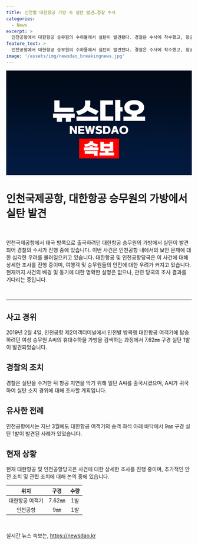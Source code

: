 ```yaml
---
title: 인천발 대한항공 가방 속 실탄 발견…경찰 수사
categories:
  - News
excerpt: >
  인천공항에서 대한항공 승무원의 수하물에서 실탄이 발견됐다. 경찰은 수사에 착수했고, 항공편은 지연 없이 출국했다. 이는 3월에도 비슷한 사건이 있었던 것과 연이어 발생한 일로 주목받고 있다. A씨의 실탄 소지 경위에 대한 조사가 예정되어 있으며, 사건의 진상과 추가적인 안전조치에 대한 관심이 쏠리고 있다.
feature_text: >
  인천공항에서 대한항공 승무원의 수하물에서 실탄이 발견됐다. 경찰은 수사에 착수했고, 항공편은 지연 없이 출국했다. 이는 3월에도 비슷한 사건이 있었던 것과 연이어 발생한 일로 주목받고 있다. A씨의 실탄 소지 경위에 대한 조사가 예정되어 있으며, 사건의 진상과 추가적인 안전조치에 대한 관심이 쏠리고 있다.
image: '/assets/img/newsdao_breakingnews.jpg'
---
```


<p><img src="/assets/img/newsdao_breakingnews.jpg" alt="bookingtag 속보" /></p>

<h1>인천국제공항, 대한항공 승무원의 가방에서 실탄 발견</h1>

<p data-ke-size="size16">&nbsp;</p>

<p>인천국제공항에서 태국 방콕으로 출국하려던 대한항공 승무원의 가방에서 실탄이 발견되어 경찰의 수사가 진행 중에 있습니다. 이번 사건은 인천공항 내에서의 보안 문제에 대한 심각한 우려를 불러일으키고 있습니다. 대한항공 및 인천공항당국은 이 사건에 대해 상세한 조사를 진행 중이며, 여행객 및 승무원들의 안전에 대한 우려가 커지고 있습니다. 현재까지 사건의 배경 및 동기에 대한 명확한 설명은 없으나, 관련 당국의 조사 결과를 기다리는 중입니다.</p>

<p data-ke-size="size16">&nbsp;</p>

<hr>

<h2 data-ke-size="size26">사고 경위</h2>

<p data-ke-size="size16">2019년 2월 4일, 인천공항 제2여객터미널에서 인천발 방콕행 대한항공 여객기에 탑승하려던 여성 승무원 A씨의 휴대수하물 가방을 검색하는 과정에서 7.62㎜ 구경 실탄 1발이 발견되었습니다.</p>

<h2 data-ke-size="size26">경찰의 조치</h2>

<p data-ke-size="size16">경찰은 실탄을 수거한 뒤 항공 지연을 막기 위해 일단 A씨를 출국시켰으며, A씨가 귀국하여 실탄 소지 경위에 대해 조사할 계획입니다.</p>

<h2 data-ke-size="size26">유사한 전례</h2>

<p data-ke-size="size16">인천공항에서는 지난 3월에도 대한항공 여객기의 승객 좌석 아래 바닥에서 9㎜ 구경 실탄 1발이 발견된 사례가 있었습니다.</p>

<h2 data-ke-size="size26">현재 상황</h2>

<p data-ke-size="size16">현재 대한항공 및 인천공항당국은 사건에 대한 상세한 조사를 진행 중이며, 추가적인 안전 조치 및 관련 조치에 대해 논의 중에 있습니다.</p>

<table>
    <thead>
        <tr>
            <th style="text-align: center;">위치</th>
            <th style="text-align: center;">구경</th>
            <th style="text-align: center;">수량</th>
        </tr>
    </thead>
    <tbody>
        <tr>
            <td style="text-align: center;">대한항공 여객기</td>
            <td style="text-align: center;">7.62㎜</td>
            <td style="text-align: center;">1발</td>
        </tr>
        <tr>
            <td style="text-align: center;">인천공항</td>
            <td style="text-align: center;">9㎜</td>
            <td style="text-align: center;">1발</td>
        </tr>
    </tbody>
</table>

<p data-ke-size="size16">&nbsp;</p>
실시간 뉴스 속보는, <a href="https://newsdao.kr" rel="dofollow">https://newsdao.kr</a>


